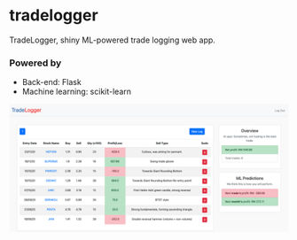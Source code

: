 # tradelogger
TradeLogger, shiny ML-powered trade logging web app. 

### Powered by
- Back-end: Flask
- Machine learning: scikit-learn

![Screenshot](./docs/main.png)